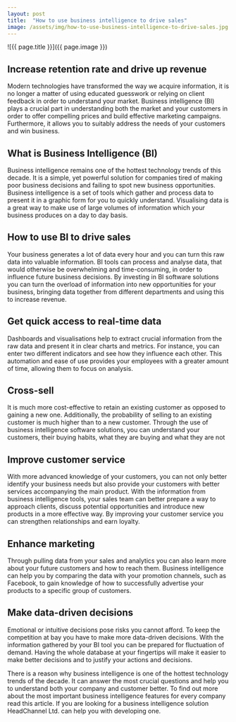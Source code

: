 ```yaml
---
layout: post
title:  "How to use business intelligence to drive sales"
image: /assets/img/how-to-use-business-intelligence-to-drive-sales.jpg
---
```


![{{ page.title }}]({{ page.image }})

## Increase retention rate and drive up revenue
Modern technologies have transformed the way we acquire information, it is no longer a matter of using educated guesswork or relying on client feedback in order to understand your market. Business intelligence (BI) plays a crucial part in understanding both the market and your customers in order to offer compelling prices and build effective marketing campaigns. Furthermore, it allows you to suitably address the needs of your customers and win business.

## What is Business Intelligence (BI)
Business intelligence remains one of the hottest technology trends of this decade. It is a simple, yet powerful solution for companies tired of making poor business decisions and failing to spot new business opportunities. Business intelligence is a set of tools which gather and process data to present it in a graphic form for you to quickly understand. Visualising data is a great way to make use of large volumes of information which your business produces on a day to day basis.

## How to use BI to drive sales
Your business generates a lot of data every hour and you can turn this raw data into valuable information. BI tools can process and analyse data, that would otherwise be overwhelming and time-consuming, in order to influence future business decisions. By investing in BI software solutions you can turn the overload of information into new opportunities for your business, bringing data together from different departments and using this to increase revenue.

## Get quick access to real-time data
Dashboards and visualisations help to extract crucial information from the raw data and present it in clear charts and metrics. For instance, you can enter two different indicators and see how they influence each other. This automation and ease of use provides your employees with a greater amount of time, allowing them to focus on analysis.

## Cross-sell
It is much more cost-effective to retain an existing customer as opposed to gaining a new one. Additionally, the probability of selling to an existing customer is much higher than to a new customer. Through the use of business intelligence software solutions, you can understand your customers, their buying habits, what they are buying and what they are not

## Improve customer service
With more advanced knowledge of your customers, you can not only better identify your business needs but also provide your customers with better services accompanying the main product. With the information from business intelligence tools, your sales team can better prepare a way to approach clients, discuss potential opportunities and introduce new products in a more effective way. By improving your customer service you can strengthen relationships and earn loyalty.

## Enhance marketing
Through pulling data from your sales and analytics you can also learn more about your future customers and how to reach them. Business intelligence can help you by comparing the data with your promotion channels, such as Facebook, to gain knowledge of how to successfully advertise your products to a specific group of customers.

## Make data-driven decisions
Emotional or intuitive decisions pose risks you cannot afford. To keep the competition at bay you have to make more data-driven decisions. With the information gathered by your BI tool you can be prepared for fluctuation of demand. Having the whole database at your fingertips will make it easier to make better decisions and to justify your actions and decisions.

There is a reason why business intelligence is one of the hottest technology trends of the decade. It can answer the most crucial questions and help you to understand both your company and customer better. To find out more about the most important business intelligence features for every company read this article. If you are looking for a business intelligence solution HeadChannel Ltd. can help you with developing one.
